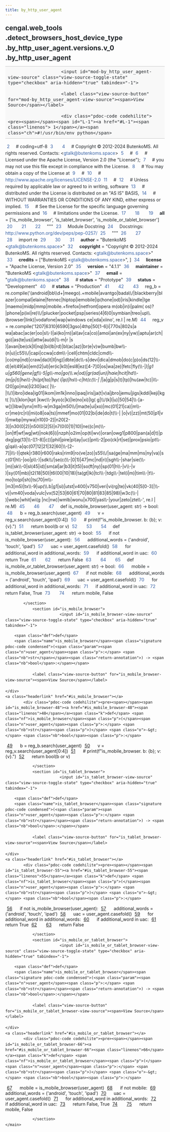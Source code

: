 ```yaml
---
title: by_http_user_agent
---
```


<div>
    <main class="pdoc">
            <section class="module-info">
                    <h1 class="modulename">
cengal<wbr>.web_tools<wbr>.detect_browsers_host_device_type<wbr>.by_http_user_agent<wbr>.versions<wbr>.v_0<wbr>.by_http_user_agent    </h1>

                
                        <input id="mod-by_http_user_agent-view-source" class="view-source-toggle-state" type="checkbox" aria-hidden="true" tabindex="-1">

                        <label class="view-source-button" for="mod-by_http_user_agent-view-source"><span>View Source</span></label>

                        <div class="pdoc-code codehilite"><pre><span></span><span id="L-1"><a href="#L-1"><span class="linenos"> 1</span></a><span class="ch">#!/usr/bin/env python</span>
</span><span id="L-2"><a href="#L-2"><span class="linenos"> 2</span></a><span class="c1"># coding=utf-8</span>
</span><span id="L-3"><a href="#L-3"><span class="linenos"> 3</span></a>
</span><span id="L-4"><a href="#L-4"><span class="linenos"> 4</span></a><span class="c1"># Copyright © 2012-2024 ButenkoMS. All rights reserved. Contacts: &lt;gtalk@butenkoms.space&gt;</span>
</span><span id="L-5"><a href="#L-5"><span class="linenos"> 5</span></a><span class="c1"># </span>
</span><span id="L-6"><a href="#L-6"><span class="linenos"> 6</span></a><span class="c1"># Licensed under the Apache License, Version 2.0 (the &quot;License&quot;);</span>
</span><span id="L-7"><a href="#L-7"><span class="linenos"> 7</span></a><span class="c1"># you may not use this file except in compliance with the License.</span>
</span><span id="L-8"><a href="#L-8"><span class="linenos"> 8</span></a><span class="c1"># You may obtain a copy of the License at</span>
</span><span id="L-9"><a href="#L-9"><span class="linenos"> 9</span></a><span class="c1"># </span>
</span><span id="L-10"><a href="#L-10"><span class="linenos">10</span></a><span class="c1">#     http://www.apache.org/licenses/LICENSE-2.0</span>
</span><span id="L-11"><a href="#L-11"><span class="linenos">11</span></a><span class="c1"># </span>
</span><span id="L-12"><a href="#L-12"><span class="linenos">12</span></a><span class="c1"># Unless required by applicable law or agreed to in writing, software</span>
</span><span id="L-13"><a href="#L-13"><span class="linenos">13</span></a><span class="c1"># distributed under the License is distributed on an &quot;AS IS&quot; BASIS,</span>
</span><span id="L-14"><a href="#L-14"><span class="linenos">14</span></a><span class="c1"># WITHOUT WARRANTIES OR CONDITIONS OF ANY KIND, either express or implied.</span>
</span><span id="L-15"><a href="#L-15"><span class="linenos">15</span></a><span class="c1"># See the License for the specific language governing permissions and</span>
</span><span id="L-16"><a href="#L-16"><span class="linenos">16</span></a><span class="c1"># limitations under the License.</span>
</span><span id="L-17"><a href="#L-17"><span class="linenos">17</span></a>
</span><span id="L-18"><a href="#L-18"><span class="linenos">18</span></a>
</span><span id="L-19"><a href="#L-19"><span class="linenos">19</span></a><span class="n">__all__</span> <span class="o">=</span> <span class="p">[</span><span class="s1">&#39;is_mobile_browser&#39;</span><span class="p">,</span> <span class="s1">&#39;is_tablet_browser&#39;</span><span class="p">,</span> <span class="s1">&#39;is_mobile_or_tablet_browser&#39;</span><span class="p">]</span>
</span><span id="L-20"><a href="#L-20"><span class="linenos">20</span></a>
</span><span id="L-21"><a href="#L-21"><span class="linenos">21</span></a>
</span><span id="L-22"><a href="#L-22"><span class="linenos">22</span></a><span class="sd">&quot;&quot;&quot;</span>
</span><span id="L-23"><a href="#L-23"><span class="linenos">23</span></a><span class="sd">Module Docstring</span>
</span><span id="L-24"><a href="#L-24"><span class="linenos">24</span></a><span class="sd">Docstrings: http://www.python.org/dev/peps/pep-0257/</span>
</span><span id="L-25"><a href="#L-25"><span class="linenos">25</span></a><span class="sd">&quot;&quot;&quot;</span>
</span><span id="L-26"><a href="#L-26"><span class="linenos">26</span></a>
</span><span id="L-27"><a href="#L-27"><span class="linenos">27</span></a>
</span><span id="L-28"><a href="#L-28"><span class="linenos">28</span></a><span class="kn">import</span> <span class="nn">re</span>
</span><span id="L-29"><a href="#L-29"><span class="linenos">29</span></a>
</span><span id="L-30"><a href="#L-30"><span class="linenos">30</span></a>
</span><span id="L-31"><a href="#L-31"><span class="linenos">31</span></a><span class="n">__author__</span> <span class="o">=</span> <span class="s2">&quot;ButenkoMS &lt;gtalk@butenkoms.space&gt;&quot;</span>
</span><span id="L-32"><a href="#L-32"><span class="linenos">32</span></a><span class="n">__copyright__</span> <span class="o">=</span> <span class="s2">&quot;Copyright © 2012-2024 ButenkoMS. All rights reserved. Contacts: &lt;gtalk@butenkoms.space&gt;&quot;</span>
</span><span id="L-33"><a href="#L-33"><span class="linenos">33</span></a><span class="n">__credits__</span> <span class="o">=</span> <span class="p">[</span><span class="s2">&quot;ButenkoMS &lt;gtalk@butenkoms.space&gt;&quot;</span><span class="p">,</span> <span class="p">]</span>
</span><span id="L-34"><a href="#L-34"><span class="linenos">34</span></a><span class="n">__license__</span> <span class="o">=</span> <span class="s2">&quot;Apache License, Version 2.0&quot;</span>
</span><span id="L-35"><a href="#L-35"><span class="linenos">35</span></a><span class="n">__version__</span> <span class="o">=</span> <span class="s2">&quot;4.1.1&quot;</span>
</span><span id="L-36"><a href="#L-36"><span class="linenos">36</span></a><span class="n">__maintainer__</span> <span class="o">=</span> <span class="s2">&quot;ButenkoMS &lt;gtalk@butenkoms.space&gt;&quot;</span>
</span><span id="L-37"><a href="#L-37"><span class="linenos">37</span></a><span class="n">__email__</span> <span class="o">=</span> <span class="s2">&quot;gtalk@butenkoms.space&quot;</span>
</span><span id="L-38"><a href="#L-38"><span class="linenos">38</span></a><span class="c1"># __status__ = &quot;Prototype&quot;</span>
</span><span id="L-39"><a href="#L-39"><span class="linenos">39</span></a><span class="n">__status__</span> <span class="o">=</span> <span class="s2">&quot;Development&quot;</span>
</span><span id="L-40"><a href="#L-40"><span class="linenos">40</span></a><span class="c1"># __status__ = &quot;Production&quot;</span>
</span><span id="L-41"><a href="#L-41"><span class="linenos">41</span></a>
</span><span id="L-42"><a href="#L-42"><span class="linenos">42</span></a>
</span><span id="L-43"><a href="#L-43"><span class="linenos">43</span></a><span class="n">reg_b</span> <span class="o">=</span> <span class="n">re</span><span class="o">.</span><span class="n">compile</span><span class="p">(</span><span class="s1">&#39;(android|bb</span><span class="se">\\\\</span><span class="s1">d+|meego).+mobile|avantgo|bada</span><span class="se">\\\\</span><span class="s1">/|blackberry|blazer|compal|elaine|fennec|hiptop|iemobile|ip(hone|od)|iris|kindle|lge |maemo|midp|mmp|mobile.+firefox|netfront|opera m(ob|in)i|palm( os)?|phone|p(ixi|re)</span><span class="se">\\\\</span><span class="s1">/|plucker|pocket|psp|series(4|6)0|symbian|treo|up</span><span class="se">\\\\</span><span class="s1">.(browser|link)|vodafone|wap|windows ce|xda|xiino&#39;</span><span class="p">,</span> <span class="n">re</span><span class="o">.</span><span class="n">I</span> <span class="o">|</span> <span class="n">re</span><span class="o">.</span><span class="n">M</span><span class="p">)</span>
</span><span id="L-44"><a href="#L-44"><span class="linenos">44</span></a><span class="n">reg_v</span> <span class="o">=</span> <span class="n">re</span><span class="o">.</span><span class="n">compile</span><span class="p">(</span><span class="s1">&#39;1207|6310|6590|3gso|4thp|50[1-6]i|770s|802s|a wa|abac|ac(er|oo|s</span><span class="se">\\\\</span><span class="s1">-)|ai(ko|rn)|al(av|ca|co)|amoi|an(ex|ny|yw)|aptu|ar(ch|go)|as(te|us)|attw|au(di|</span><span class="se">\\\\</span><span class="s1">-m|r |s )|avan|be(ck|ll|nq)|bi(lb|rd)|bl(ac|az)|br(e|v)w|bumb|bw</span><span class="se">\\\\</span><span class="s1">-(n|u)|c55</span><span class="se">\\\\</span><span class="s1">/|capi|ccwa|cdm</span><span class="se">\\\\</span><span class="s1">-|cell|chtm|cldc|cmd</span><span class="se">\\\\</span><span class="s1">-|co(mp|nd)|craw|da(it|ll|ng)|dbte|dc</span><span class="se">\\\\</span><span class="s1">-s|devi|dica|dmob|do(c|p)o|ds(12|</span><span class="se">\\\\</span><span class="s1">-d)|el(49|ai)|em(l2|ul)|er(ic|k0)|esl8|ez([4-7]0|os|wa|ze)|fetc|fly(</span><span class="se">\\\\</span><span class="s1">-|_)|g1 u|g560|gene|gf</span><span class="se">\\\\</span><span class="s1">-5|g</span><span class="se">\\\\</span><span class="s1">-mo|go(</span><span class="se">\\\\</span><span class="s1">.w|od)|gr(ad|un)|haie|hcit|hd</span><span class="se">\\\\</span><span class="s1">-(m|p|t)|hei</span><span class="se">\\\\</span><span class="s1">-|hi(pt|ta)|hp( i|ip)|hs</span><span class="se">\\\\</span><span class="s1">-c|ht(c(</span><span class="se">\\\\</span><span class="s1">-| |_|a|g|p|s|t)|tp)|hu(aw|tc)|i</span><span class="se">\\\\</span><span class="s1">-(20|go|ma)|i230|iac( |</span><span class="se">\\\\</span><span class="s1">-|</span><span class="se">\\\\</span><span class="s1">/)|ibro|idea|ig01|ikom|im1k|inno|ipaq|iris|ja(t|v)a|jbro|jemu|jigs|kddi|keji|kgt( |</span><span class="se">\\\\</span><span class="s1">/)|klon|kpt |kwc</span><span class="se">\\\\</span><span class="s1">-|kyo(c|k)|le(no|xi)|lg( g|</span><span class="se">\\\\</span><span class="s1">/(k|l|u)|50|54|</span><span class="se">\\\\</span><span class="s1">-[a-w])|libw|lynx|m1</span><span class="se">\\\\</span><span class="s1">-w|m3ga|m50</span><span class="se">\\\\</span><span class="s1">/|ma(te|ui|xo)|mc(01|21|ca)|m</span><span class="se">\\\\</span><span class="s1">-cr|me(rc|ri)|mi(o8|oa|ts)|mmef|mo(01|02|bi|de|do|t(</span><span class="se">\\\\</span><span class="s1">-| |o|v)|zz)|mt(50|p1|v )|mwbp|mywa|n10[0-2]|n20[2-3]|n30(0|2)|n50(0|2|5)|n7(0(0|1)|10)|ne((c|m)</span><span class="se">\\\\</span><span class="s1">-|on|tf|wf|wg|wt)|nok(6|i)|nzph|o2im|op(ti|wv)|oran|owg1|p800|pan(a|d|t)|pdxg|pg(13|</span><span class="se">\\\\</span><span class="s1">-([1-8]|c))|phil|pire|pl(ay|uc)|pn</span><span class="se">\\\\</span><span class="s1">-2|po(ck|rt|se)|prox|psio|pt</span><span class="se">\\\\</span><span class="s1">-g|qa</span><span class="se">\\\\</span><span class="s1">-a|qc(07|12|21|32|60|</span><span class="se">\\\\</span><span class="s1">-[2-7]|i</span><span class="se">\\\\</span><span class="s1">-)|qtek|r380|r600|raks|rim9|ro(ve|zo)|s55</span><span class="se">\\\\</span><span class="s1">/|sa(ge|ma|mm|ms|ny|va)|sc(01|h</span><span class="se">\\\\</span><span class="s1">-|oo|p</span><span class="se">\\\\</span><span class="s1">-)|sdk</span><span class="se">\\\\</span><span class="s1">/|se(c(</span><span class="se">\\\\</span><span class="s1">-|0|1)|47|mc|nd|ri)|sgh</span><span class="se">\\\\</span><span class="s1">-|shar|sie(</span><span class="se">\\\\</span><span class="s1">-|m)|sk</span><span class="se">\\\\</span><span class="s1">-0|sl(45|id)|sm(al|ar|b3|it|t5)|so(ft|ny)|sp(01|h</span><span class="se">\\\\</span><span class="s1">-|v</span><span class="se">\\\\</span><span class="s1">-|v )|sy(01|mb)|t2(18|50)|t6(00|10|18)|ta(gt|lk)|tcl</span><span class="se">\\\\</span><span class="s1">-|tdg</span><span class="se">\\\\</span><span class="s1">-|tel(i|m)|tim</span><span class="se">\\\\</span><span class="s1">-|t</span><span class="se">\\\\</span><span class="s1">-mo|to(pl|sh)|ts(70|m</span><span class="se">\\\\</span><span class="s1">-|m3|m5)|tx</span><span class="se">\\\\</span><span class="s1">-9|up(</span><span class="se">\\\\</span><span class="s1">.b|g1|si)|utst|v400|v750|veri|vi(rg|te)|vk(40|5[0-3]|</span><span class="se">\\\\</span><span class="s1">-v)|vm40|voda|vulc|vx(52|53|60|61|70|80|81|83|85|98)|w3c(</span><span class="se">\\\\</span><span class="s1">-| )|webc|whit|wi(g |nc|nw)|wmlb|wonu|x700|yas</span><span class="se">\\\\</span><span class="s1">-|your|zeto|zte</span><span class="se">\\\\</span><span class="s1">-&#39;</span><span class="p">,</span> <span class="n">re</span><span class="o">.</span><span class="n">I</span> <span class="o">|</span> <span class="n">re</span><span class="o">.</span><span class="n">M</span><span class="p">)</span>
</span><span id="L-45"><a href="#L-45"><span class="linenos">45</span></a>
</span><span id="L-46"><a href="#L-46"><span class="linenos">46</span></a>
</span><span id="L-47"><a href="#L-47"><span class="linenos">47</span></a><span class="k">def</span> <span class="nf">is_mobile_browser</span><span class="p">(</span><span class="n">user_agent</span><span class="p">:</span> <span class="nb">str</span><span class="p">)</span> <span class="o">-&gt;</span> <span class="nb">bool</span><span class="p">:</span>
</span><span id="L-48"><a href="#L-48"><span class="linenos">48</span></a>    <span class="n">b</span> <span class="o">=</span> <span class="n">reg_b</span><span class="o">.</span><span class="n">search</span><span class="p">(</span><span class="n">user_agent</span><span class="p">)</span>
</span><span id="L-49"><a href="#L-49"><span class="linenos">49</span></a>    <span class="n">v</span> <span class="o">=</span> <span class="n">reg_v</span><span class="o">.</span><span class="n">search</span><span class="p">(</span><span class="n">user_agent</span><span class="p">[</span><span class="mi">0</span><span class="p">:</span><span class="mi">4</span><span class="p">])</span>
</span><span id="L-50"><a href="#L-50"><span class="linenos">50</span></a>    <span class="c1"># print(f&quot;is_mobile_browser. b: {b}; v: {v}.&quot;)</span>
</span><span id="L-51"><a href="#L-51"><span class="linenos">51</span></a>    <span class="k">return</span> <span class="nb">bool</span><span class="p">(</span><span class="n">b</span> <span class="ow">or</span> <span class="n">v</span><span class="p">)</span>
</span><span id="L-52"><a href="#L-52"><span class="linenos">52</span></a>
</span><span id="L-53"><a href="#L-53"><span class="linenos">53</span></a>
</span><span id="L-54"><a href="#L-54"><span class="linenos">54</span></a><span class="k">def</span> <span class="nf">is_tablet_browser</span><span class="p">(</span><span class="n">user_agent</span><span class="p">:</span> <span class="nb">str</span><span class="p">)</span> <span class="o">-&gt;</span> <span class="nb">bool</span><span class="p">:</span>
</span><span id="L-55"><a href="#L-55"><span class="linenos">55</span></a>    <span class="k">if</span> <span class="ow">not</span> <span class="n">is_mobile_browser</span><span class="p">(</span><span class="n">user_agent</span><span class="p">):</span>
</span><span id="L-56"><a href="#L-56"><span class="linenos">56</span></a>        <span class="n">additional_words</span> <span class="o">=</span> <span class="p">(</span><span class="s1">&#39;android&#39;</span><span class="p">,</span> <span class="s1">&#39;touch&#39;</span><span class="p">,</span> <span class="s1">&#39;ipad&#39;</span><span class="p">)</span>
</span><span id="L-57"><a href="#L-57"><span class="linenos">57</span></a>        <span class="n">uac</span> <span class="o">=</span> <span class="n">user_agent</span><span class="o">.</span><span class="n">casefold</span><span class="p">()</span>
</span><span id="L-58"><a href="#L-58"><span class="linenos">58</span></a>        <span class="k">for</span> <span class="n">additional_word</span> <span class="ow">in</span> <span class="n">additional_words</span><span class="p">:</span>
</span><span id="L-59"><a href="#L-59"><span class="linenos">59</span></a>            <span class="k">if</span> <span class="n">additional_word</span> <span class="ow">in</span> <span class="n">uac</span><span class="p">:</span>
</span><span id="L-60"><a href="#L-60"><span class="linenos">60</span></a>                <span class="k">return</span> <span class="kc">True</span>
</span><span id="L-61"><a href="#L-61"><span class="linenos">61</span></a>
</span><span id="L-62"><a href="#L-62"><span class="linenos">62</span></a>    <span class="k">return</span> <span class="kc">False</span>
</span><span id="L-63"><a href="#L-63"><span class="linenos">63</span></a>
</span><span id="L-64"><a href="#L-64"><span class="linenos">64</span></a>
</span><span id="L-65"><a href="#L-65"><span class="linenos">65</span></a><span class="k">def</span> <span class="nf">is_mobile_or_tablet_browser</span><span class="p">(</span><span class="n">user_agent</span><span class="p">:</span> <span class="nb">str</span><span class="p">)</span> <span class="o">-&gt;</span> <span class="nb">bool</span><span class="p">:</span>
</span><span id="L-66"><a href="#L-66"><span class="linenos">66</span></a>    <span class="n">mobile</span> <span class="o">=</span> <span class="n">is_mobile_browser</span><span class="p">(</span><span class="n">user_agent</span><span class="p">)</span>
</span><span id="L-67"><a href="#L-67"><span class="linenos">67</span></a>    <span class="k">if</span> <span class="ow">not</span> <span class="n">mobile</span><span class="p">:</span>
</span><span id="L-68"><a href="#L-68"><span class="linenos">68</span></a>        <span class="n">additional_words</span> <span class="o">=</span> <span class="p">(</span><span class="s1">&#39;android&#39;</span><span class="p">,</span> <span class="s1">&#39;touch&#39;</span><span class="p">,</span> <span class="s1">&#39;ipad&#39;</span><span class="p">)</span>
</span><span id="L-69"><a href="#L-69"><span class="linenos">69</span></a>        <span class="n">uac</span> <span class="o">=</span> <span class="n">user_agent</span><span class="o">.</span><span class="n">casefold</span><span class="p">()</span>
</span><span id="L-70"><a href="#L-70"><span class="linenos">70</span></a>        <span class="k">for</span> <span class="n">additional_word</span> <span class="ow">in</span> <span class="n">additional_words</span><span class="p">:</span>
</span><span id="L-71"><a href="#L-71"><span class="linenos">71</span></a>            <span class="k">if</span> <span class="n">additional_word</span> <span class="ow">in</span> <span class="n">uac</span><span class="p">:</span>
</span><span id="L-72"><a href="#L-72"><span class="linenos">72</span></a>                <span class="k">return</span> <span class="kc">False</span><span class="p">,</span> <span class="kc">True</span>
</span><span id="L-73"><a href="#L-73"><span class="linenos">73</span></a>
</span><span id="L-74"><a href="#L-74"><span class="linenos">74</span></a>    <span class="k">return</span> <span class="n">mobile</span><span class="p">,</span> <span class="kc">False</span>
</span></pre></div>


            </section>
                <section id="is_mobile_browser">
                            <input id="is_mobile_browser-view-source" class="view-source-toggle-state" type="checkbox" aria-hidden="true" tabindex="-1">
<div class="attr function">
            
        <span class="def">def</span>
        <span class="name">is_mobile_browser</span><span class="signature pdoc-code condensed">(<span class="param"><span class="n">user_agent</span><span class="p">:</span> <span class="nb">str</span></span><span class="return-annotation">) -> <span class="nb">bool</span>:</span></span>

                <label class="view-source-button" for="is_mobile_browser-view-source"><span>View Source</span></label>

    </div>
    <a class="headerlink" href="#is_mobile_browser"></a>
            <div class="pdoc-code codehilite"><pre><span></span><span id="is_mobile_browser-48"><a href="#is_mobile_browser-48"><span class="linenos">48</span></a><span class="k">def</span> <span class="nf">is_mobile_browser</span><span class="p">(</span><span class="n">user_agent</span><span class="p">:</span> <span class="nb">str</span><span class="p">)</span> <span class="o">-&gt;</span> <span class="nb">bool</span><span class="p">:</span>
</span><span id="is_mobile_browser-49"><a href="#is_mobile_browser-49"><span class="linenos">49</span></a>    <span class="n">b</span> <span class="o">=</span> <span class="n">reg_b</span><span class="o">.</span><span class="n">search</span><span class="p">(</span><span class="n">user_agent</span><span class="p">)</span>
</span><span id="is_mobile_browser-50"><a href="#is_mobile_browser-50"><span class="linenos">50</span></a>    <span class="n">v</span> <span class="o">=</span> <span class="n">reg_v</span><span class="o">.</span><span class="n">search</span><span class="p">(</span><span class="n">user_agent</span><span class="p">[</span><span class="mi">0</span><span class="p">:</span><span class="mi">4</span><span class="p">])</span>
</span><span id="is_mobile_browser-51"><a href="#is_mobile_browser-51"><span class="linenos">51</span></a>    <span class="c1"># print(f&quot;is_mobile_browser. b: {b}; v: {v}.&quot;)</span>
</span><span id="is_mobile_browser-52"><a href="#is_mobile_browser-52"><span class="linenos">52</span></a>    <span class="k">return</span> <span class="nb">bool</span><span class="p">(</span><span class="n">b</span> <span class="ow">or</span> <span class="n">v</span><span class="p">)</span>
</span></pre></div>


    

                </section>
                <section id="is_tablet_browser">
                            <input id="is_tablet_browser-view-source" class="view-source-toggle-state" type="checkbox" aria-hidden="true" tabindex="-1">
<div class="attr function">
            
        <span class="def">def</span>
        <span class="name">is_tablet_browser</span><span class="signature pdoc-code condensed">(<span class="param"><span class="n">user_agent</span><span class="p">:</span> <span class="nb">str</span></span><span class="return-annotation">) -> <span class="nb">bool</span>:</span></span>

                <label class="view-source-button" for="is_tablet_browser-view-source"><span>View Source</span></label>

    </div>
    <a class="headerlink" href="#is_tablet_browser"></a>
            <div class="pdoc-code codehilite"><pre><span></span><span id="is_tablet_browser-55"><a href="#is_tablet_browser-55"><span class="linenos">55</span></a><span class="k">def</span> <span class="nf">is_tablet_browser</span><span class="p">(</span><span class="n">user_agent</span><span class="p">:</span> <span class="nb">str</span><span class="p">)</span> <span class="o">-&gt;</span> <span class="nb">bool</span><span class="p">:</span>
</span><span id="is_tablet_browser-56"><a href="#is_tablet_browser-56"><span class="linenos">56</span></a>    <span class="k">if</span> <span class="ow">not</span> <span class="n">is_mobile_browser</span><span class="p">(</span><span class="n">user_agent</span><span class="p">):</span>
</span><span id="is_tablet_browser-57"><a href="#is_tablet_browser-57"><span class="linenos">57</span></a>        <span class="n">additional_words</span> <span class="o">=</span> <span class="p">(</span><span class="s1">&#39;android&#39;</span><span class="p">,</span> <span class="s1">&#39;touch&#39;</span><span class="p">,</span> <span class="s1">&#39;ipad&#39;</span><span class="p">)</span>
</span><span id="is_tablet_browser-58"><a href="#is_tablet_browser-58"><span class="linenos">58</span></a>        <span class="n">uac</span> <span class="o">=</span> <span class="n">user_agent</span><span class="o">.</span><span class="n">casefold</span><span class="p">()</span>
</span><span id="is_tablet_browser-59"><a href="#is_tablet_browser-59"><span class="linenos">59</span></a>        <span class="k">for</span> <span class="n">additional_word</span> <span class="ow">in</span> <span class="n">additional_words</span><span class="p">:</span>
</span><span id="is_tablet_browser-60"><a href="#is_tablet_browser-60"><span class="linenos">60</span></a>            <span class="k">if</span> <span class="n">additional_word</span> <span class="ow">in</span> <span class="n">uac</span><span class="p">:</span>
</span><span id="is_tablet_browser-61"><a href="#is_tablet_browser-61"><span class="linenos">61</span></a>                <span class="k">return</span> <span class="kc">True</span>
</span><span id="is_tablet_browser-62"><a href="#is_tablet_browser-62"><span class="linenos">62</span></a>
</span><span id="is_tablet_browser-63"><a href="#is_tablet_browser-63"><span class="linenos">63</span></a>    <span class="k">return</span> <span class="kc">False</span>
</span></pre></div>


    

                </section>
                <section id="is_mobile_or_tablet_browser">
                            <input id="is_mobile_or_tablet_browser-view-source" class="view-source-toggle-state" type="checkbox" aria-hidden="true" tabindex="-1">
<div class="attr function">
            
        <span class="def">def</span>
        <span class="name">is_mobile_or_tablet_browser</span><span class="signature pdoc-code condensed">(<span class="param"><span class="n">user_agent</span><span class="p">:</span> <span class="nb">str</span></span><span class="return-annotation">) -> <span class="nb">bool</span>:</span></span>

                <label class="view-source-button" for="is_mobile_or_tablet_browser-view-source"><span>View Source</span></label>

    </div>
    <a class="headerlink" href="#is_mobile_or_tablet_browser"></a>
            <div class="pdoc-code codehilite"><pre><span></span><span id="is_mobile_or_tablet_browser-66"><a href="#is_mobile_or_tablet_browser-66"><span class="linenos">66</span></a><span class="k">def</span> <span class="nf">is_mobile_or_tablet_browser</span><span class="p">(</span><span class="n">user_agent</span><span class="p">:</span> <span class="nb">str</span><span class="p">)</span> <span class="o">-&gt;</span> <span class="nb">bool</span><span class="p">:</span>
</span><span id="is_mobile_or_tablet_browser-67"><a href="#is_mobile_or_tablet_browser-67"><span class="linenos">67</span></a>    <span class="n">mobile</span> <span class="o">=</span> <span class="n">is_mobile_browser</span><span class="p">(</span><span class="n">user_agent</span><span class="p">)</span>
</span><span id="is_mobile_or_tablet_browser-68"><a href="#is_mobile_or_tablet_browser-68"><span class="linenos">68</span></a>    <span class="k">if</span> <span class="ow">not</span> <span class="n">mobile</span><span class="p">:</span>
</span><span id="is_mobile_or_tablet_browser-69"><a href="#is_mobile_or_tablet_browser-69"><span class="linenos">69</span></a>        <span class="n">additional_words</span> <span class="o">=</span> <span class="p">(</span><span class="s1">&#39;android&#39;</span><span class="p">,</span> <span class="s1">&#39;touch&#39;</span><span class="p">,</span> <span class="s1">&#39;ipad&#39;</span><span class="p">)</span>
</span><span id="is_mobile_or_tablet_browser-70"><a href="#is_mobile_or_tablet_browser-70"><span class="linenos">70</span></a>        <span class="n">uac</span> <span class="o">=</span> <span class="n">user_agent</span><span class="o">.</span><span class="n">casefold</span><span class="p">()</span>
</span><span id="is_mobile_or_tablet_browser-71"><a href="#is_mobile_or_tablet_browser-71"><span class="linenos">71</span></a>        <span class="k">for</span> <span class="n">additional_word</span> <span class="ow">in</span> <span class="n">additional_words</span><span class="p">:</span>
</span><span id="is_mobile_or_tablet_browser-72"><a href="#is_mobile_or_tablet_browser-72"><span class="linenos">72</span></a>            <span class="k">if</span> <span class="n">additional_word</span> <span class="ow">in</span> <span class="n">uac</span><span class="p">:</span>
</span><span id="is_mobile_or_tablet_browser-73"><a href="#is_mobile_or_tablet_browser-73"><span class="linenos">73</span></a>                <span class="k">return</span> <span class="kc">False</span><span class="p">,</span> <span class="kc">True</span>
</span><span id="is_mobile_or_tablet_browser-74"><a href="#is_mobile_or_tablet_browser-74"><span class="linenos">74</span></a>
</span><span id="is_mobile_or_tablet_browser-75"><a href="#is_mobile_or_tablet_browser-75"><span class="linenos">75</span></a>    <span class="k">return</span> <span class="n">mobile</span><span class="p">,</span> <span class="kc">False</span>
</span></pre></div>


    

                </section>
    </main>


<style>pre{line-height:125%;}span.linenos{color:inherit; background-color:transparent; padding-left:5px; padding-right:20px;}.pdoc-code .hll{background-color:#ffffcc}.pdoc-code{background:#f8f8f8;}.pdoc-code .c{color:#3D7B7B; font-style:italic}.pdoc-code .err{border:1px solid #FF0000}.pdoc-code .k{color:#008000; font-weight:bold}.pdoc-code .o{color:#666666}.pdoc-code .ch{color:#3D7B7B; font-style:italic}.pdoc-code .cm{color:#3D7B7B; font-style:italic}.pdoc-code .cp{color:#9C6500}.pdoc-code .cpf{color:#3D7B7B; font-style:italic}.pdoc-code .c1{color:#3D7B7B; font-style:italic}.pdoc-code .cs{color:#3D7B7B; font-style:italic}.pdoc-code .gd{color:#A00000}.pdoc-code .ge{font-style:italic}.pdoc-code .gr{color:#E40000}.pdoc-code .gh{color:#000080; font-weight:bold}.pdoc-code .gi{color:#008400}.pdoc-code .go{color:#717171}.pdoc-code .gp{color:#000080; font-weight:bold}.pdoc-code .gs{font-weight:bold}.pdoc-code .gu{color:#800080; font-weight:bold}.pdoc-code .gt{color:#0044DD}.pdoc-code .kc{color:#008000; font-weight:bold}.pdoc-code .kd{color:#008000; font-weight:bold}.pdoc-code .kn{color:#008000; font-weight:bold}.pdoc-code .kp{color:#008000}.pdoc-code .kr{color:#008000; font-weight:bold}.pdoc-code .kt{color:#B00040}.pdoc-code .m{color:#666666}.pdoc-code .s{color:#BA2121}.pdoc-code .na{color:#687822}.pdoc-code .nb{color:#008000}.pdoc-code .nc{color:#0000FF; font-weight:bold}.pdoc-code .no{color:#880000}.pdoc-code .nd{color:#AA22FF}.pdoc-code .ni{color:#717171; font-weight:bold}.pdoc-code .ne{color:#CB3F38; font-weight:bold}.pdoc-code .nf{color:#0000FF}.pdoc-code .nl{color:#767600}.pdoc-code .nn{color:#0000FF; font-weight:bold}.pdoc-code .nt{color:#008000; font-weight:bold}.pdoc-code .nv{color:#19177C}.pdoc-code .ow{color:#AA22FF; font-weight:bold}.pdoc-code .w{color:#bbbbbb}.pdoc-code .mb{color:#666666}.pdoc-code .mf{color:#666666}.pdoc-code .mh{color:#666666}.pdoc-code .mi{color:#666666}.pdoc-code .mo{color:#666666}.pdoc-code .sa{color:#BA2121}.pdoc-code .sb{color:#BA2121}.pdoc-code .sc{color:#BA2121}.pdoc-code .dl{color:#BA2121}.pdoc-code .sd{color:#BA2121; font-style:italic}.pdoc-code .s2{color:#BA2121}.pdoc-code .se{color:#AA5D1F; font-weight:bold}.pdoc-code .sh{color:#BA2121}.pdoc-code .si{color:#A45A77; font-weight:bold}.pdoc-code .sx{color:#008000}.pdoc-code .sr{color:#A45A77}.pdoc-code .s1{color:#BA2121}.pdoc-code .ss{color:#19177C}.pdoc-code .bp{color:#008000}.pdoc-code .fm{color:#0000FF}.pdoc-code .vc{color:#19177C}.pdoc-code .vg{color:#19177C}.pdoc-code .vi{color:#19177C}.pdoc-code .vm{color:#19177C}.pdoc-code .il{color:#666666}</style>
<style>:root{--pdoc-background:#fff;}.pdoc{--text:#212529;--muted:#6c757d;--link:#3660a5;--link-hover:#1659c5;--code:#f8f8f8;--active:#fff598;--accent:#eee;--accent2:#c1c1c1;--nav-hover:rgba(255, 255, 255, 0.5);--name:#0066BB;--def:#008800;--annotation:#007020;}</style>
<style>.pdoc{color:var(--text);box-sizing:border-box;line-height:1.5;background:none;}.pdoc .pdoc-button{cursor:pointer;display:inline-block;border:solid black 1px;border-radius:2px;font-size:.75rem;padding:calc(0.5em - 1px) 1em;transition:100ms all;}.pdoc .pdoc-alert{padding:1rem 1rem 1rem calc(1.5rem + 24px);border:1px solid transparent;border-radius:.25rem;background-repeat:no-repeat;background-position:1rem center;margin-bottom:1rem;}.pdoc .pdoc-alert > *:last-child{margin-bottom:0;}.pdoc .pdoc-alert-note {color:#084298;background-color:#cfe2ff;border-color:#b6d4fe;background-image:url("data:image/svg+xml,%3Csvg%20xmlns%3D%22http%3A//www.w3.org/2000/svg%22%20width%3D%2224%22%20height%3D%2224%22%20fill%3D%22%23084298%22%20viewBox%3D%220%200%2016%2016%22%3E%3Cpath%20d%3D%22M8%2016A8%208%200%201%200%208%200a8%208%200%200%200%200%2016zm.93-9.412-1%204.705c-.07.34.029.533.304.533.194%200%20.487-.07.686-.246l-.088.416c-.287.346-.92.598-1.465.598-.703%200-1.002-.422-.808-1.319l.738-3.468c.064-.293.006-.399-.287-.47l-.451-.081.082-.381%202.29-.287zM8%205.5a1%201%200%201%201%200-2%201%201%200%200%201%200%202z%22/%3E%3C/svg%3E");}.pdoc .pdoc-alert-warning{color:#664d03;background-color:#fff3cd;border-color:#ffecb5;background-image:url("data:image/svg+xml,%3Csvg%20xmlns%3D%22http%3A//www.w3.org/2000/svg%22%20width%3D%2224%22%20height%3D%2224%22%20fill%3D%22%23664d03%22%20viewBox%3D%220%200%2016%2016%22%3E%3Cpath%20d%3D%22M8.982%201.566a1.13%201.13%200%200%200-1.96%200L.165%2013.233c-.457.778.091%201.767.98%201.767h13.713c.889%200%201.438-.99.98-1.767L8.982%201.566zM8%205c.535%200%20.954.462.9.995l-.35%203.507a.552.552%200%200%201-1.1%200L7.1%205.995A.905.905%200%200%201%208%205zm.002%206a1%201%200%201%201%200%202%201%201%200%200%201%200-2z%22/%3E%3C/svg%3E");}.pdoc .pdoc-alert-danger{color:#842029;background-color:#f8d7da;border-color:#f5c2c7;background-image:url("data:image/svg+xml,%3Csvg%20xmlns%3D%22http%3A//www.w3.org/2000/svg%22%20width%3D%2224%22%20height%3D%2224%22%20fill%3D%22%23842029%22%20viewBox%3D%220%200%2016%2016%22%3E%3Cpath%20d%3D%22M5.52.359A.5.5%200%200%201%206%200h4a.5.5%200%200%201%20.474.658L8.694%206H12.5a.5.5%200%200%201%20.395.807l-7%209a.5.5%200%200%201-.873-.454L6.823%209.5H3.5a.5.5%200%200%201-.48-.641l2.5-8.5z%22/%3E%3C/svg%3E");}.pdoc .visually-hidden{position:absolute !important;width:1px !important;height:1px !important;padding:0 !important;margin:-1px !important;overflow:hidden !important;clip:rect(0, 0, 0, 0) !important;white-space:nowrap !important;border:0 !important;}.pdoc h1, .pdoc h2, .pdoc h3{font-weight:300;margin:.3em 0;padding:.2em 0;}.pdoc > section:not(.module-info) h1{font-size:1.5rem;font-weight:500;}.pdoc > section:not(.module-info) h2{font-size:1.4rem;font-weight:500;}.pdoc > section:not(.module-info) h3{font-size:1.3rem;font-weight:500;}.pdoc > section:not(.module-info) h4{font-size:1.2rem;}.pdoc > section:not(.module-info) h5{font-size:1.1rem;}.pdoc a{text-decoration:none;color:var(--link);}.pdoc a:hover{color:var(--link-hover);}.pdoc blockquote{margin-left:2rem;}.pdoc pre{border-top:1px solid var(--accent2);border-bottom:1px solid var(--accent2);margin-top:0;margin-bottom:1em;padding:.5rem 0 .5rem .5rem;overflow-x:auto;background-color:var(--code);}.pdoc code{color:var(--text);padding:.2em .4em;margin:0;font-size:85%;background-color:var(--accent);border-radius:6px;}.pdoc a > code{color:inherit;}.pdoc pre > code{display:inline-block;font-size:inherit;background:none;border:none;padding:0;}.pdoc > section:not(.module-info){margin-bottom:1.5rem;}.pdoc .modulename{margin-top:0;font-weight:bold;}.pdoc .modulename a{color:var(--link);transition:100ms all;}.pdoc .git-button{float:right;border:solid var(--link) 1px;}.pdoc .git-button:hover{background-color:var(--link);color:var(--pdoc-background);}.view-source-toggle-state,.view-source-toggle-state ~ .pdoc-code{display:none;}.view-source-toggle-state:checked ~ .pdoc-code{display:block;}.view-source-button{display:inline-block;float:right;font-size:.75rem;line-height:1.5rem;color:var(--muted);padding:0 .4rem 0 1.3rem;cursor:pointer;text-indent:-2px;}.view-source-button > span{visibility:hidden;}.module-info .view-source-button{float:none;display:flex;justify-content:flex-end;margin:-1.2rem .4rem -.2rem 0;}.view-source-button::before{position:absolute;content:"View Source";display:list-item;list-style-type:disclosure-closed;}.view-source-toggle-state:checked ~ .attr .view-source-button::before,.view-source-toggle-state:checked ~ .view-source-button::before{list-style-type:disclosure-open;}.pdoc .docstring{margin-bottom:1.5rem;}.pdoc section:not(.module-info) .docstring{margin-left:clamp(0rem, 5vw - 2rem, 1rem);}.pdoc .docstring .pdoc-code{margin-left:1em;margin-right:1em;}.pdoc h1:target,.pdoc h2:target,.pdoc h3:target,.pdoc h4:target,.pdoc h5:target,.pdoc h6:target,.pdoc .pdoc-code > pre > span:target{background-color:var(--active);box-shadow:-1rem 0 0 0 var(--active);}.pdoc .pdoc-code > pre > span:target{display:block;}.pdoc div:target > .attr,.pdoc section:target > .attr,.pdoc dd:target > a{background-color:var(--active);}.pdoc *{scroll-margin:2rem;}.pdoc .pdoc-code .linenos{user-select:none;}.pdoc .attr:hover{filter:contrast(0.95);}.pdoc section, .pdoc .classattr{position:relative;}.pdoc .headerlink{--width:clamp(1rem, 3vw, 2rem);position:absolute;top:0;left:calc(0rem - var(--width));transition:all 100ms ease-in-out;opacity:0;}.pdoc .headerlink::before{content:"#";display:block;text-align:center;width:var(--width);height:2.3rem;line-height:2.3rem;font-size:1.5rem;}.pdoc .attr:hover ~ .headerlink,.pdoc *:target > .headerlink,.pdoc .headerlink:hover{opacity:1;}.pdoc .attr{display:block;margin:.5rem 0 .5rem;padding:.4rem .4rem .4rem 1rem;background-color:var(--accent);overflow-x:auto;}.pdoc .classattr{margin-left:2rem;}.pdoc .name{color:var(--name);font-weight:bold;}.pdoc .def{color:var(--def);font-weight:bold;}.pdoc .signature{background-color:transparent;}.pdoc .param, .pdoc .return-annotation{white-space:pre;}.pdoc .signature.multiline .param{display:block;}.pdoc .signature.condensed .param{display:inline-block;}.pdoc .annotation{color:var(--annotation);}.pdoc .view-value-toggle-state,.pdoc .view-value-toggle-state ~ .default_value{display:none;}.pdoc .view-value-toggle-state:checked ~ .default_value{display:inherit;}.pdoc .view-value-button{font-size:.5rem;vertical-align:middle;border-style:dashed;margin-top:-0.1rem;}.pdoc .view-value-button:hover{background:white;}.pdoc .view-value-button::before{content:"show";text-align:center;width:2.2em;display:inline-block;}.pdoc .view-value-toggle-state:checked ~ .view-value-button::before{content:"hide";}.pdoc .inherited{margin-left:2rem;}.pdoc .inherited dt{font-weight:700;}.pdoc .inherited dt, .pdoc .inherited dd{display:inline;margin-left:0;margin-bottom:.5rem;}.pdoc .inherited dd:not(:last-child):after{content:", ";}.pdoc .inherited .class:before{content:"class ";}.pdoc .inherited .function a:after{content:"()";}.pdoc .search-result .docstring{overflow:auto;max-height:25vh;}.pdoc .search-result.focused > .attr{background-color:var(--active);}.pdoc .attribution{margin-top:2rem;display:block;opacity:0.5;transition:all 200ms;filter:grayscale(100%);}.pdoc .attribution:hover{opacity:1;filter:grayscale(0%);}.pdoc .attribution img{margin-left:5px;height:35px;vertical-align:middle;width:70px;transition:all 200ms;}.pdoc table{display:block;width:max-content;max-width:100%;overflow:auto;margin-bottom:1rem;}.pdoc table th{font-weight:600;}.pdoc table th, .pdoc table td{padding:6px 13px;border:1px solid var(--accent2);}</style></div>